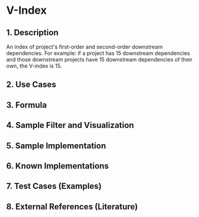 # V-Index

## 1. Description
An index of project's first-order and second-order downstream dependencies. For example: if a project has 15 downstream dependencies and those downstream projects have 15 downstream dependencies of their own, the V-index is 15.

## 2. Use Cases

## 3. Formula

## 4. Sample Filter and Visualization

## 5. Sample Implementation

## 6. Known Implementations

## 7. Test Cases (Examples)

## 8. External References (Literature)
